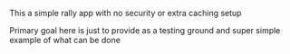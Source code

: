This a simple rally app with no security or extra caching setup

Primary goal here is just to provide as a testing ground and super simple example of what can be done
